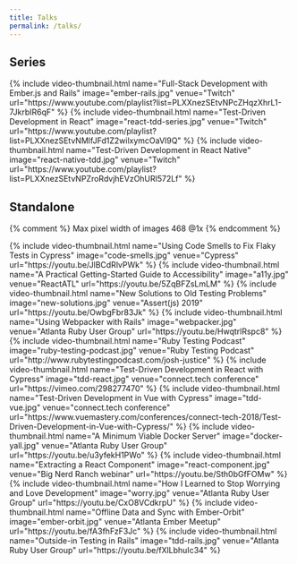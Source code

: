 ```yaml
---
title: Talks
permalink: /talks/
---
```


## Series

<div class="row">
  {% include video-thumbnail.html
    name="Full-Stack Development with Ember.js and Rails"
    image="ember-rails.jpg"
    venue="Twitch"
    url="https://www.youtube.com/playlist?list=PLXXnezSEtvNPcZHqzXhrL1-7JkrbIR6qF"
  %}
  {% include video-thumbnail.html
    name="Test-Driven Development in React"
    image="react-tdd-series.jpg"
    venue="Twitch"
    url="https://www.youtube.com/playlist?list=PLXXnezSEtvNMlfJFd1Z2wilxymcOaVl9Q"
  %}
  {% include video-thumbnail.html
    name="Test-Driven Development in React Native"
    image="react-native-tdd.jpg"
    venue="Twitch"
    url="https://www.youtube.com/playlist?list=PLXXnezSEtvNPZroRdvjhEVzOhURl572Lf"
  %}
</div>

## Standalone

{% comment %}
Max pixel width of images 468 @1x
{% endcomment %}

<div class="row">
  {% include video-thumbnail.html
    name="Using Code Smells to Fix Flaky Tests in Cypress"
    image="code-smells.jpg"
    venue="Cypress"
    url="https://youtu.be/JlBCdRlvPWk"
  %}
  {% include video-thumbnail.html
    name="A Practical Getting-Started Guide to Accessibility"
    image="a11y.jpg"
    venue="ReactATL"
    url="https://youtu.be/5ZqBFZsLmLM"
  %}
  {% include video-thumbnail.html
    name="New Solutions to Old Testing Problems"
    image="new-solutions.jpg"
    venue="Assert(js) 2019"
    url="https://youtu.be/OwbgFbr83Jk"
  %}
  {% include video-thumbnail.html
    name="Using Webpacker with Rails"
    image="webpacker.jpg"
    venue="Atlanta Ruby User Group"
    url="https://youtu.be/HwqtrlRspc8"
  %}
  {% include video-thumbnail.html
    name="Ruby Testing Podcast"
    image="ruby-testing-podcast.jpg"
    venue="Ruby Testing Podcast"
    url="http://www.rubytestingpodcast.com/josh-justice"
  %}
  {% include video-thumbnail.html
    name="Test-Driven Development in React with Cypress"
    image="tdd-react.jpg"
    venue="connect.tech conference"
    url="https://vimeo.com/298277470"
  %}
  {% include video-thumbnail.html
    name="Test-Driven Development in Vue with Cypress"
    image="tdd-vue.jpg"
    venue="connect.tech conference"
    url="https://www.vuemastery.com/conferences/connect-tech-2018/Test-Driven-Development-in-Vue-with-Cypress/"
  %}
  {% include video-thumbnail.html
    name="A Minimum Viable Docker Server"
    image="docker-yall.jpg"
    venue="Atlanta Ruby User Group"
    url="https://youtu.be/u3yfekH1PWo"
  %}
  {% include video-thumbnail.html
    name="Extracting a React Component"
    image="react-component.jpg"
    venue="Big Nerd Ranch webinar"
    url="https://youtu.be/Sth0bGfFOMw"
  %}
  {% include video-thumbnail.html
    name="How I Learned to Stop Worrying and Love Development"
    image="worry.jpg"
    venue="Atlanta Ruby User Group"
    url="https://youtu.be/CxO8VCdkrpU"
  %}
  {% include video-thumbnail.html
    name="Offline Data and Sync with Ember-Orbit"
    image="ember-orbit.jpg"
    venue="Atlanta Ember Meetup"
    url="https://youtu.be/fA3fhFzF3Jc"
  %}
  {% include video-thumbnail.html
    name="Outside-in Testing in Rails"
    image="tdd-rails.jpg"
    venue="Atlanta Ruby User Group"
    url="https://youtu.be/fXlLbhuIc34"
  %}
</div>
